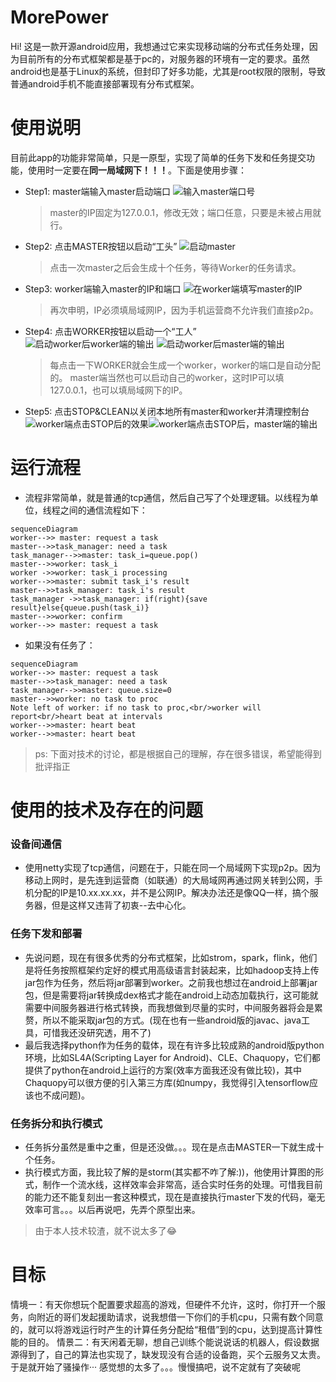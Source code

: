 # MorePower

Hi! 这是一款开源android应用，我想通过它来实现移动端的分布式任务处理，因为目前所有的分布式框架都是基于pc的，对服务器的环境有一定的要求。虽然android也是基于Linux的系统，但封印了好多功能，尤其是root权限的限制，导致普通android手机不能直接部署现有分布式框架。

# 使用说明

目前此app的功能非常简单，只是一原型，实现了简单的任务下发和任务提交功能，使用时一定要在**同一局域网下！！！**。下面是使用步骤：

- Step1: master端输入master启动端口
![输入master端口号](https://github.com/HERO5/MorePower/tree/master/doc/pic/_1_1.jpg)
	>master的IP固定为127.0.0.1，修改无效；端口任意，只要是未被占用就行。
- Step2: 点击MASTER按钮以启动“工头”
![启动master](https://github.com/HERO5/MorePower/blob/master/doc/pic/_2_1.jpg)
	>点击一次master之后会生成十个任务，等待Worker的任务请求。
- Step3: worker端输入master的IP和端口
![在worker端填写master的IP](https://github.com/HERO5/MorePower/blob/master/doc/pic/_2_3.jpg)
	>再次申明，IP必须填局域网IP，因为手机运营商不允许我们直接p2p。
- Step4: 点击WORKER按钮以启动一个“工人”
![启动worker后worker端的输出](https://github.com/HERO5/MorePower/blob/master/doc/pic/_2_4.jpg)
![启动worker后master端的输出](https://github.com/HERO5/MorePower/blob/master/doc/pic/_2_5.jpg)
	>每点击一下WORKER就会生成一个worker，worker的端口是自动分配的。
	master端当然也可以启动自己的worker，这时IP可以填127.0.0.1，也可以填局域网下的IP。
- Step5: 点击STOP&CLEAN以关闭本地所有master和worker并清理控制台
![worker端点击STOP后的效果](https://github.com/HERO5/MorePower/tree/master/doc/pic/_2_6.jpg)![worker端点击STOP后，master端的输出](https://github.com/HERO5/MorePower/tree/master/doc/pic/_2_7.jpg)

# 运行流程

- 流程非常简单，就是普通的tcp通信，然后自己写了个处理逻辑。以线程为单位，线程之间的通信流程如下：
```mermaid
sequenceDiagram
worker-->> master: request a task
master-->>task_manager: need a task
task_manager-->>master: task_i=queue.pop()
master-->>worker: task_i
worker ->>worker: task_i processing
worker-->>master: submit task_i's result
master-->>task_manager: task_i's result
task_manager ->>task_manager: if(right){save result}else{queue.push(task_i)}
master-->>worker: confirm
worker-->> master: request a task
```
- 如果没有任务了：
```mermaid
sequenceDiagram
worker-->> master: request a task
master-->>task_manager: need a task
task_manager-->>master: queue.size=0
master-->>worker: no task to proc
Note left of worker: if no task to proc,<br/>worker will report<br/>heart beat at intervals
worker-->>master: heart beat
worker-->>master: heart beat
```

>ps: 下面对技术的讨论，都是根据自己的理解，存在很多错误，希望能得到批评指正

# 使用的技术及存在的问题
### 设备间通信
- 使用netty实现了tcp通信，问题在于，只能在同一个局域网下实现p2p。因为移动上网时，是先连到运营商（如联通）的大局域网再通过网关转到公网，手机分配的IP是10.xx.xx.xx，并不是公网IP。解决办法还是像QQ一样，搞个服务器，但是这样又违背了初衷--去中心化。
### 任务下发和部署
- 先说问题，现在有很多优秀的分布式框架，比如strom，spark，flink，他们是将任务按照框架约定好的模式用高级语言封装起来，比如hadoop支持上传jar包作为任务，然后将jar部署到worker。之前我也想过在android上部署jar包，但是需要将jar转换成dex格式才能在android上动态加载执行，这可能就需要中间服务器进行格式转换，而我想做到尽量的实时，中间服务器将会是累赘，所以不能采取jar包的方式。(现在也有一些android版的javac、java工具，可惜我还没研究透，用不了)
- 最后我选择python作为任务的载体，现在有许多比较成熟的android版python环境，比如SL4A(Scripting Layer for Android)、CLE、Chaquopy，它们都提供了python在android上运行的方案(效率方面我还没有做比较)，其中Chaquopy可以很方便的引入第三方库(如numpy，我觉得引入tensorflow应该也不成问题)。
### 任务拆分和执行模式
- 任务拆分虽然是重中之重，但是还没做。。。现在是点击MASTER一下就生成十个任务。
- 执行模式方面，我比较了解的是storm(其实都不咋了解:))，他使用计算图的形式，制作一个流水线，这样效率会非常高，适合实时任务的处理。可惜我目前的能力还不能复刻出一套这种模式，现在是直接执行master下发的代码，毫无效率可言。。。以后再说吧，先弄个原型出来。
>由于本人技术较渣，就不说太多了😂

# 目标
情境一：有天你想玩个配置要求超高的游戏，但硬件不允许，这时，你打开一个服务，向附近的哥们发起援助请求，说我想借一下你们的手机cpu，只需有数个同意的，就可以将游戏运行时产生的计算任务分配给“租借”到的cpu，达到提高计算性能的目的。
情景二：有天闲着无聊，想自己训练个能说说话的机器人，假设数据源得到了，自己的算法也实现了，缺发现没有合适的设备跑，买个云服务又太贵。于是就开始了骚操作···
感觉想的太多了。。。慢慢搞吧，说不定就有了突破呢